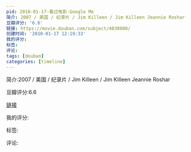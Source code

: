 ```yaml
---
pid: 2010-01-17-看过电影-Google Me
简介: 2007 / 美国 / 纪录片 / Jim Killeen / Jim Killeen Jeannie Roshar
豆瓣评分: '6.6'
链接: https://movie.douban.com/subject/4030800/
创建时间: '2010-01-17 12:19:33'
我的评分:
标签:
评论:
tags: [douban]
categories: [timeline]
---
```

简介:2007 / 美国 / 纪录片 / Jim Killeen / Jim Killeen Jeannie Roshar

豆瓣评分:6.6

[链接](https://movie.douban.com/subject/4030800/)

我的评分:

标签:

评论:

